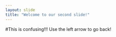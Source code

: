 ```yaml
---
layout: slide
title: "Welcome to our second slide!"
---
```

#This is confusing!!!
Use the left arrow to go back!

